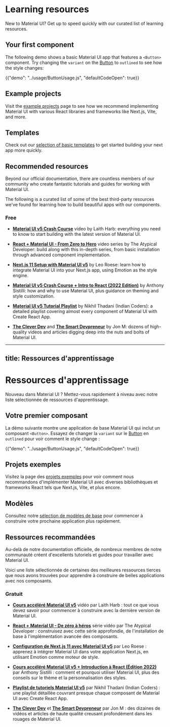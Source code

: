 # Learning resources

<p class="description">New to Material UI? Get up to speed quickly with our curated list of learning resources.</p>

## Your first component

The following demo shows a basic Material UI app that features a `<Button>` component.
Try changing the `variant` on the [Button](/material-ui/react-button/) to `outlined` to see how the style changes:

{{"demo": "../usage/ButtonUsage.js", "defaultCodeOpen": true}}

## Example projects

Visit the [example projects](/material-ui/getting-started/example-projects/) page to see how we recommend implementing Material UI with various React libraries and frameworks like Next.js, Vite, and more.

## Templates

Check out our [selection of basic templates](/material-ui/getting-started/templates/) to get started building your next app more quickly.

## Recommended resources

Beyond our official documentation, there are countless members of our community who create fantastic tutorials and guides for working with Material UI.

The following is a curated list of some of the best third-party resources we've found for learning how to build beautiful apps with our components.

### Free

- **[Material UI v5 Crash Course](https://www.youtube.com/watch?v=o1chMISeTC0)** video by Laith Harb: everything you need to know to start building with the latest version of Material UI.

- **[React + Material UI - From Zero to Hero](https://www.youtube.com/playlist?list=PLDxCaNaYIuUlG5ZqoQzFE27CUOoQvOqnQ)** video series by The Atypical Developer: build along with this in-depth series, from basic installation through advanced component implementation.

- **[Next.js 11 Setup with Material UI v5](https://www.youtube.com/watch?v=IFaFFmPYyMI)** by Leo Roese: learn how to integrate Material UI into your Next.js app, using Emotion as the style engine.

- **[Material UI v5 Crash Course + Intro to React (2022 Edition)](https://www.youtube.com/watch?v=_W3uuxDnySQ)** by Anthony Sistilli: how and why to use Material UI, plus guidance on theming and style customization.

- **[Material UI v5 Tutorial Playlist](https://www.youtube.com/playlist?list=PLlR2O33QQkfXnZMMZC0y22gLayBbB1UQd)** by Nikhil Thadani (Indian Coders): a detailed playlist covering almost every component of Material UI with Create React App.

- **[The Clever Dev](https://www.youtube.com/channel/UCb6AZy0_D1y661PMZck3jOw)** and **[The Smart Devpreneur](https://smartdevpreneur.com/category/javascript/material-ui/)** by Jon M: dozens of high-quality videos and articles digging deep into the nuts and bolts of Material UI.

---
title: Ressources d'apprentissage
---

# Ressources d'apprentissage

<p class="description">Nouveau dans Material UI ? Mettez-vous rapidement à niveau avec notre liste sélectionnée de ressources d'apprentissage.</p>

## Votre premier composant

La démo suivante montre une application de base Material UI qui inclut un composant `<Button>`.
Essayez de changer la `variant` sur le [Button](/material-ui/react-button/) en `outlined` pour voir comment le style change :

{{"demo": "../usage/ButtonUsage.js", "defaultCodeOpen": true}}

## Projets exemples

Visitez la page des [projets exemples](/material-ui/getting-started/example-projects/) pour voir comment nous recommandons d'implémenter Material UI avec diverses bibliothèques et frameworks React tels que Next.js, Vite, et plus encore.

## Modèles

Consultez notre [sélection de modèles de base](/material-ui/getting-started/templates/) pour commencer à construire votre prochaine application plus rapidement.

## Ressources recommandées

Au-delà de notre documentation officielle, de nombreux membres de notre communauté créent d'excellents tutoriels et guides pour travailler avec Material UI.

Voici une liste sélectionnée de certaines des meilleures ressources tierces que nous avons trouvées pour apprendre à construire de belles applications avec nos composants.

### Gratuit

- **[Cours accéléré Material UI v5](https://www.youtube.com/watch?v=o1chMISeTC0)** vidéo par Laith Harb : tout ce que vous devez savoir pour commencer à construire avec la dernière version de Material UI.

- **[React + Material UI - De zéro à héros](https://www.youtube.com/playlist?list=PLDxCaNaYIuUlG5ZqoQzFE27CUOoQvOqnQ)** série vidéo par The Atypical Developer : construisez avec cette série approfondie, de l'installation de base à l'implémentation avancée des composants.

- **[Configuration de Next.js 11 avec Material UI v5](https://www.youtube.com/watch?v=IFaFFmPYyMI)** par Leo Roese : apprenez à intégrer Material UI dans votre application Next.js, en utilisant Emotion comme moteur de style.

- **[Cours accéléré Material UI v5 + Introduction à React (Édition 2022)](https://www.youtube.com/watch?v=_W3uuxDnySQ)** par Anthony Sistilli : comment et pourquoi utiliser Material UI, plus des conseils sur le thème et la personnalisation des styles.

- **[Playlist de tutoriels Material UI v5](https://www.youtube.com/playlist?list=PLlR2O33QQkfXnZMMZC0y22gLayBbB1UQd)** par Nikhil Thadani (Indian Coders) : une playlist détaillée couvrant presque chaque composant de Material UI avec Create React App.

- **[The Clever Dev](https://www.youtube.com/channel/UCb6AZy0_D1y661PMZck3jOw)** et **[The Smart Devpreneur](https://smartdevpreneur.com/category/javascript/material-ui/)** par Jon M : des dizaines de vidéos et articles de haute qualité creusant profondément dans les rouages de Material UI.
